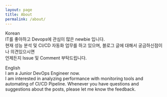 ```yaml
---
layout: page
title: About
permalink: /about/
---
```

Korean  
IT를 좋아하고 Devops에 관심이 많은 newbie 입니다.  
현재 성능 분석 및 CI/CD 자동화 업무를 하고 있으며, 블로그 글에 대해서 궁금하신점이나 의견있으시면  
언제든지 Issue 및 Comment 부탁드립니다.  

English  
I am a Junior DevOps Engineer now.  
I am interested in analyzing performance with monitoring tools and automating of CI/CD Pipeline. 
Whenever you have questions and suggestions about the posts, please let me know the feedback. 
